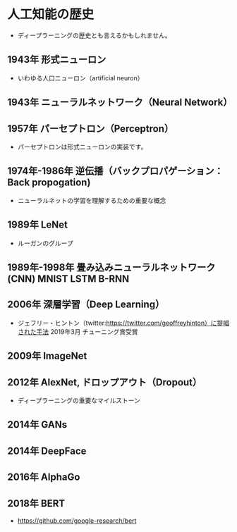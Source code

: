 # 人工知能の歴史

* ディープラーニングの歴史とも言えるかもしれません。

## 1943年 形式ニューロン

* いわゆる人口ニューロン（artificial neuron）

## 1943年 ニューラルネットワーク（Neural Network）

## 1957年 パーセプトロン（Perceptron）

* パーセプトロンは形式ニューロンの実装です。

## 1974年-1986年 逆伝播（バックプロパゲーション：Back propogation)

* ニューラルネットの学習を理解するための重要な概念

## 1989年 LeNet

* ルーガンのグループ

## 1989年-1998年 畳み込みニューラルネットワーク(CNN) MNIST LSTM B-RNN

## 2006年 深層学習（Deep Learning）

* ジェフリー・ヒントン（twitter:https://twitter.com/geoffreyhinton）に提唱された手法 2019年3月 チューニング賞受賞

## 2009年 ImageNet

## 2012年 AlexNet, ドロップアウト（Dropout）

* ディープラーニングの重要なマイルストーン

## 2014年 GANs

## 2014年 DeepFace

## 2016年 AlphaGo

## 2018年 BERT 

* https://github.com/google-research/bert
